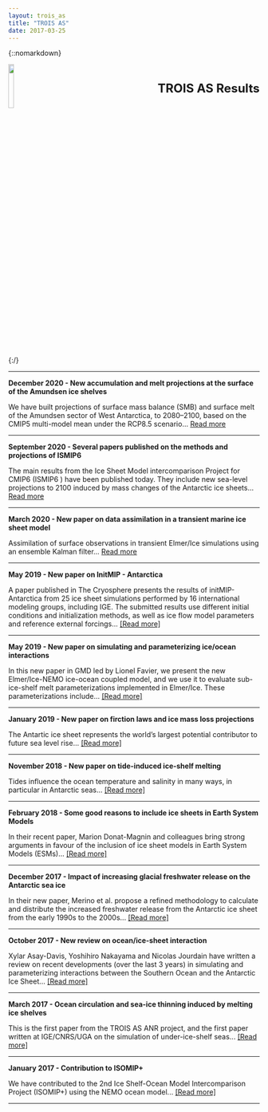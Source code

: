 ```yaml
---
layout: trois_as
title: "TROIS AS"
date: 2017-03-25
---
```


{::nomarkdown}
<div style="display:inline;text-align:left;">
<img src="{{site.url}}projects_dir/img/trois_as_original_text.png" width="15%" height="15%" border="0"/>
<div style="itext-align:center;float:right">
<br> <br> <b>
<font size="5">
TROIS AS Results <br>
</b> <br> <br>
</font>
</div>
</div>
<div style="clear:both"/>
{:/}

---
**December 2020 - New accumulation and melt projections at the surface of the Amundsen ice shelves**

We have built projections of surface mass balance (SMB) and surface melt of the Amundsen sector of West Antarctica, to 2080–2100, based on the CMIP5 multi-model mean under the RCP8.5 scenario...
[Read more]({{site.url}}projects_dir/trois_as_results_11)

---
**September 2020 - Several papers published on the methods and projections of ISMIP6**

The main results from the Ice Sheet Model intercomparison Project for CMIP6 (ISMIP6 ) have been published today. They include new sea-level projections to 2100 induced by mass changes of the Antarctic ice sheets...
[Read more]({{site.url}}projects_dir/trois_as_results_10)

---
**March 2020 - New paper on data assimilation in a transient marine ice sheet model**

Assimilation of surface observations in transient Elmer/Ice simulations using an ensemble Kalman filter...
[Read more](http://elmerice.elmerfem.org/news/128-assimilation-of-surface-observations-in-a-transient-marine-ice-sheet-model-using-an-ensemble-kalman-filter)

---
**May 2019 - New paper on InitMIP - Antarctica**

A paper published in The Cryosphere presents the results of initMIP-Antarctica from 25 ice sheet simulations performed by 16 international modeling groups, including IGE. The submitted results use different initial conditions and initialization methods, as well as ice flow model parameters and reference external forcings...
[[Read more]]({{site.url}}projects_dir/trois_as_results_9)

---
**May 2019 - New paper on simulating and parameterizing ice/ocean interactions**

In this new paper in GMD led by Lionel Favier, we present the new Elmer/Ice-NEMO ice-ocean coupled model, and we use it to evaluate sub-ice-shelf melt parameterizations implemented in Elmer/Ice. These parameterizations include... 
[[Read more]]({{site.url}}projects_dir/trois_as_results_8)

---
**January 2019 - New paper on firction laws and ice mass loss projections**

The Antartic ice sheet represents the world’s largest potential contributor to future sea level rise...
[[Read more]]({{site.url}}projects_dir/trois_as_results_7)

---
**November 2018 - New paper on tide-induced ice-shelf melting**

Tides influence the ocean temperature and salinity in many ways, in particular in Antarctic seas...
[[Read more]]({{site.url}}projects_dir/trois_as_results_6)

---
**February 2018 - Some good reasons to include ice sheets in Earth System Models** 

In their recent paper, Marion Donat-Magnin and colleagues bring strong arguments in favour of the inclusion of ice sheet models in Earth System Models (ESMs)...
[[Read more]]({{site.url}}projects_dir/trois_as_results_5)

---
**December 2017 - Impact of increasing glacial freshwater release on the Antarctic sea ice**

In their new paper, Merino et al. propose a refined methodology to calculate and distribute the increased freshwater release from the Antarctic ice sheet from the early 1990s to the 2000s...
[[Read more]]({{site.url}}projects_dir/trois_as_results_4) 

---
**October 2017 - New review on ocean/ice-sheet interaction** 

Xylar Asay-Davis, Yoshihiro Nakayama and Nicolas Jourdain have written a review on recent developments (over the last 3 years) in simulating and parameterizing interactions between the Southern Ocean and the Antarctic Ice Sheet...
[[Read more]]({{site.url}}projects_dir/trois_as_results_3)

---
**March 2017 - Ocean circulation and sea-ice thinning induced by melting ice shelves**

This is the first paper from the TROIS AS ANR project, and the first paper written at IGE/CNRS/UGA on the simulation of under-ice-shelf seas...
[[Read more]]({{site.url}}projects_dir/trois_as_results_2)

---
**January 2017 - Contribution to ISOMIP+**

We have contributed to the 2nd Ice Shelf-Ocean Model Intercomparison Project (ISOMIP+) using the NEMO ocean model...
[[Read more]]({{site.url}}projects_dir/trois_as_results_1)

---
